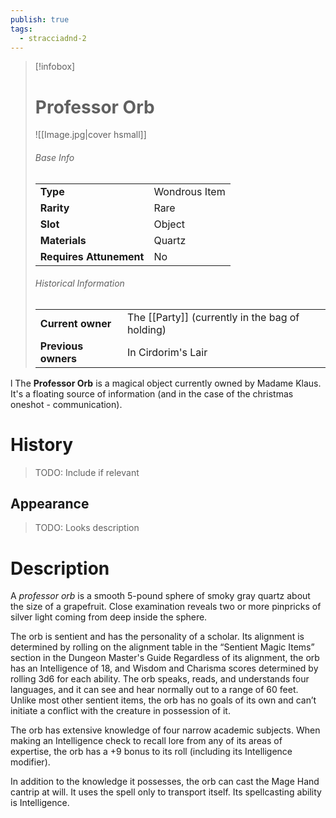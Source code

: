 ```yaml
---
publish: true
tags:
  - stracciadnd-2
---
```

> [!infobox]  
> # Professor Orb
> ![[Image.jpg|cover hsmall]]
> ###### Base Info
> | | |
> |---|---|
> | **Type** | Wondrous Item |
> | **Rarity** | Rare |
> | **Slot** | Object |
> | **Materials** | Quartz |
> | **Requires Attunement** | No |
> ###### Historical Information
> | | |
> |---|---|
> | **Current owner** | The [[Party]] (currently in the bag of holding) |
> | **Previous owners** | In Cirdorim's Lair |
l
The **Professor Orb** is a magical object currently owned by Madame Klaus. It's a floating source of information (and in the case of the christmas oneshot - communication).
# History
> TODO: Include if relevant
## Appearance
> TODO: Looks description
# Description
A _professor orb_ is a smooth 5-pound sphere of smoky gray quartz about the size of a grapefruit. Close examination reveals two or more pinpricks of silver light coming from deep inside the sphere.

The orb is sentient and has the personality of a scholar. Its alignment is determined by rolling on the alignment table in the “Sentient Magic Items” section in the Dungeon Master's Guide Regardless of its alignment, the orb has an Intelligence of 18, and Wisdom and Charisma scores determined by rolling 3d6 for each ability. The orb speaks, reads, and understands four languages, and it can see and hear normally out to a range of 60 feet. Unlike most other sentient items, the orb has no goals of its own and can’t initiate a conflict with the creature in possession of it.

The orb has extensive knowledge of four narrow academic subjects. When making an Intelligence check to recall lore from any of its areas of expertise, the orb has a +9 bonus to its roll (including its Intelligence modifier).

In addition to the knowledge it possesses, the orb can cast the Mage Hand cantrip at will. It uses the spell only to transport itself. Its spellcasting ability is Intelligence.